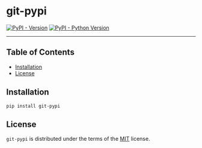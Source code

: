 # git-pypi

[![PyPI - Version](https://img.shields.io/pypi/v/git-pypi.svg)](https://pypi.org/project/git-pypi)
[![PyPI - Python Version](https://img.shields.io/pypi/pyversions/git-pypi.svg)](https://pypi.org/project/git-pypi)

-----

## Table of Contents

- [Installation](#installation)
- [License](#license)

## Installation

```console
pip install git-pypi
```

## License

`git-pypi` is distributed under the terms of the [MIT](https://spdx.org/licenses/MIT.html) license.
